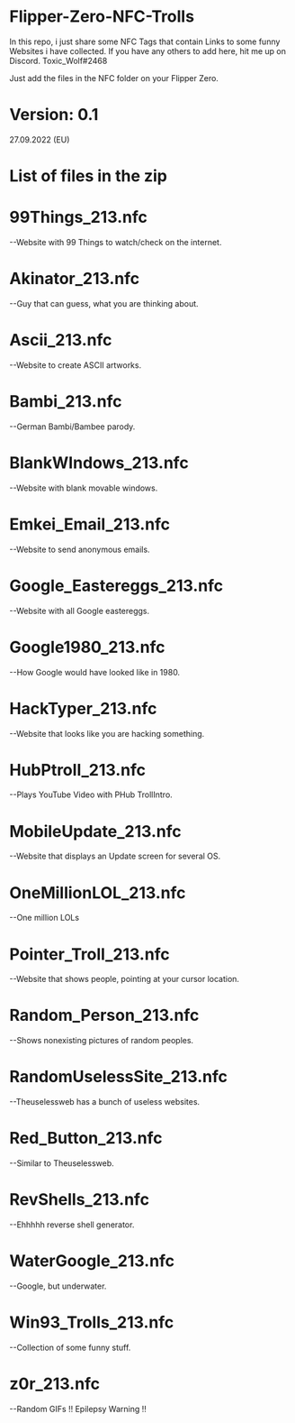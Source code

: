 # Flipper-Zero-NFC-Trolls
In this repo, i just share some NFC Tags that contain Links to some funny Websites i have collected. If you have any others to add here, hit me up on Discord. 
Toxic_Wolf#2468

Just add the files in the NFC folder on your Flipper Zero.

# Version: 0.1

27.09.2022 (EU)


# List of files in the zip #

# 99Things_213.nfc

--Website with 99 Things to watch/check on the internet.

# Akinator_213.nfc

--Guy that can guess, what you are thinking about.

# Ascii_213.nfc

--Website to create ASCII artworks.

# Bambi_213.nfc

--German Bambi/Bambee parody.

# BlankWIndows_213.nfc

--Website with blank movable windows.

# Emkei_Email_213.nfc

--Website to send anonymous emails.

# Google_Eastereggs_213.nfc

--Website with all Google eastereggs.

# Google1980_213.nfc

--How Google would have looked like in 1980.

# HackTyper_213.nfc

--Website that looks like you are hacking something.

# HubPtroll_213.nfc

--Plays YouTube Video with PHub TrollIntro.

# MobileUpdate_213.nfc

--Website that displays an Update screen for several OS.

# OneMillionLOL_213.nfc

--One million LOLs

# Pointer_Troll_213.nfc

--Website that shows people, pointing at your cursor location.

# Random_Person_213.nfc

--Shows nonexisting pictures of random peoples.

# RandomUselessSite_213.nfc

--Theuselessweb has a bunch of useless websites.

# Red_Button_213.nfc

--Similar to Theuselessweb.

# RevShells_213.nfc

--Ehhhhh reverse shell generator.

# WaterGoogle_213.nfc

--Google, but underwater.

# Win93_Trolls_213.nfc

--Collection of some funny stuff.

# z0r_213.nfc

--Random GIFs
!! Epilepsy Warning !!
